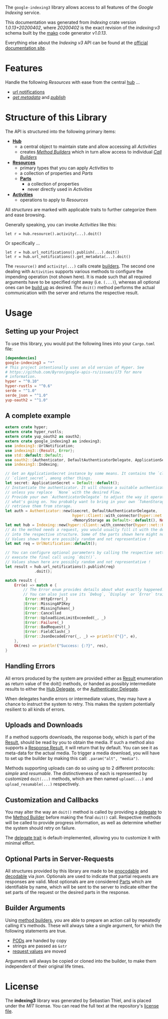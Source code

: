 <!---
DO NOT EDIT !
This file was generated automatically from 'src/mako/api/README.md.mako'
DO NOT EDIT !
-->
The `google-indexing3` library allows access to all features of the *Google Indexing* service.

This documentation was generated from *Indexing* crate version *1.0.13+20200402*, where *20200402* is the exact revision of the *indexing:v3* schema built by the [mako](http://www.makotemplates.org/) code generator *v1.0.13*.

Everything else about the *Indexing* *v3* API can be found at the
[official documentation site](https://developers.google.com/search/apis/indexing-api/).
# Features

Handle the following *Resources* with ease from the central [hub](https://docs.rs/google-indexing3/1.0.13+20200402/google_indexing3/struct.Indexing.html) ... 

* [url notifications](https://docs.rs/google-indexing3/1.0.13+20200402/google_indexing3/struct.UrlNotification.html)
 * [*get metadata*](https://docs.rs/google-indexing3/1.0.13+20200402/google_indexing3/struct.UrlNotificationGetMetadataCall.html) and [*publish*](https://docs.rs/google-indexing3/1.0.13+20200402/google_indexing3/struct.UrlNotificationPublishCall.html)




# Structure of this Library

The API is structured into the following primary items:

* **[Hub](https://docs.rs/google-indexing3/1.0.13+20200402/google_indexing3/struct.Indexing.html)**
    * a central object to maintain state and allow accessing all *Activities*
    * creates [*Method Builders*](https://docs.rs/google-indexing3/1.0.13+20200402/google_indexing3/trait.MethodsBuilder.html) which in turn
      allow access to individual [*Call Builders*](https://docs.rs/google-indexing3/1.0.13+20200402/google_indexing3/trait.CallBuilder.html)
* **[Resources](https://docs.rs/google-indexing3/1.0.13+20200402/google_indexing3/trait.Resource.html)**
    * primary types that you can apply *Activities* to
    * a collection of properties and *Parts*
    * **[Parts](https://docs.rs/google-indexing3/1.0.13+20200402/google_indexing3/trait.Part.html)**
        * a collection of properties
        * never directly used in *Activities*
* **[Activities](https://docs.rs/google-indexing3/1.0.13+20200402/google_indexing3/trait.CallBuilder.html)**
    * operations to apply to *Resources*

All *structures* are marked with applicable traits to further categorize them and ease browsing.

Generally speaking, you can invoke *Activities* like this:

```Rust,ignore
let r = hub.resource().activity(...).doit()
```

Or specifically ...

```ignore
let r = hub.url_notifications().publish(...).doit()
let r = hub.url_notifications().get_metadata(...).doit()
```

The `resource()` and `activity(...)` calls create [builders][builder-pattern]. The second one dealing with `Activities` 
supports various methods to configure the impending operation (not shown here). It is made such that all required arguments have to be 
specified right away (i.e. `(...)`), whereas all optional ones can be [build up][builder-pattern] as desired.
The `doit()` method performs the actual communication with the server and returns the respective result.

# Usage

## Setting up your Project

To use this library, you would put the following lines into your `Cargo.toml` file:

```toml
[dependencies]
google-indexing3 = "*"
# This project intentionally uses an old version of Hyper. See
# https://github.com/Byron/google-apis-rs/issues/173 for more
# information.
hyper = "^0.10"
hyper-rustls = "^0.6"
serde = "^1.0"
serde_json = "^1.0"
yup-oauth2 = "^1.0"
```

## A complete example

```Rust
extern crate hyper;
extern crate hyper_rustls;
extern crate yup_oauth2 as oauth2;
extern crate google_indexing3 as indexing3;
use indexing3::UrlNotification;
use indexing3::{Result, Error};
use std::default::Default;
use oauth2::{Authenticator, DefaultAuthenticatorDelegate, ApplicationSecret, MemoryStorage};
use indexing3::Indexing;

// Get an ApplicationSecret instance by some means. It contains the `client_id` and 
// `client_secret`, among other things.
let secret: ApplicationSecret = Default::default();
// Instantiate the authenticator. It will choose a suitable authentication flow for you, 
// unless you replace  `None` with the desired Flow.
// Provide your own `AuthenticatorDelegate` to adjust the way it operates and get feedback about 
// what's going on. You probably want to bring in your own `TokenStorage` to persist tokens and
// retrieve them from storage.
let auth = Authenticator::new(&secret, DefaultAuthenticatorDelegate,
                              hyper::Client::with_connector(hyper::net::HttpsConnector::new(hyper_rustls::TlsClient::new())),
                              <MemoryStorage as Default>::default(), None);
let mut hub = Indexing::new(hyper::Client::with_connector(hyper::net::HttpsConnector::new(hyper_rustls::TlsClient::new())), auth);
// As the method needs a request, you would usually fill it with the desired information
// into the respective structure. Some of the parts shown here might not be applicable !
// Values shown here are possibly random and not representative !
let mut req = UrlNotification::default();

// You can configure optional parameters by calling the respective setters at will, and
// execute the final call using `doit()`.
// Values shown here are possibly random and not representative !
let result = hub.url_notifications().publish(req)
             .doit();

match result {
    Err(e) => match e {
        // The Error enum provides details about what exactly happened.
        // You can also just use its `Debug`, `Display` or `Error` traits
         Error::HttpError(_)
        |Error::MissingAPIKey
        |Error::MissingToken(_)
        |Error::Cancelled
        |Error::UploadSizeLimitExceeded(_, _)
        |Error::Failure(_)
        |Error::BadRequest(_)
        |Error::FieldClash(_)
        |Error::JsonDecodeError(_, _) => println!("{}", e),
    },
    Ok(res) => println!("Success: {:?}", res),
}

```
## Handling Errors

All errors produced by the system are provided either as [Result](https://docs.rs/google-indexing3/1.0.13+20200402/google_indexing3/enum.Result.html) enumeration as return value of 
the doit() methods, or handed as possibly intermediate results to either the 
[Hub Delegate](https://docs.rs/google-indexing3/1.0.13+20200402/google_indexing3/trait.Delegate.html), or the [Authenticator Delegate](https://docs.rs/yup-oauth2/*/yup_oauth2/trait.AuthenticatorDelegate.html).

When delegates handle errors or intermediate values, they may have a chance to instruct the system to retry. This 
makes the system potentially resilient to all kinds of errors.

## Uploads and Downloads
If a method supports downloads, the response body, which is part of the [Result](https://docs.rs/google-indexing3/1.0.13+20200402/google_indexing3/enum.Result.html), should be
read by you to obtain the media.
If such a method also supports a [Response Result](https://docs.rs/google-indexing3/1.0.13+20200402/google_indexing3/trait.ResponseResult.html), it will return that by default.
You can see it as meta-data for the actual media. To trigger a media download, you will have to set up the builder by making
this call: `.param("alt", "media")`.

Methods supporting uploads can do so using up to 2 different protocols: 
*simple* and *resumable*. The distinctiveness of each is represented by customized 
`doit(...)` methods, which are then named `upload(...)` and `upload_resumable(...)` respectively.

## Customization and Callbacks

You may alter the way an `doit()` method is called by providing a [delegate](https://docs.rs/google-indexing3/1.0.13+20200402/google_indexing3/trait.Delegate.html) to the 
[Method Builder](https://docs.rs/google-indexing3/1.0.13+20200402/google_indexing3/trait.CallBuilder.html) before making the final `doit()` call. 
Respective methods will be called to provide progress information, as well as determine whether the system should 
retry on failure.

The [delegate trait](https://docs.rs/google-indexing3/1.0.13+20200402/google_indexing3/trait.Delegate.html) is default-implemented, allowing you to customize it with minimal effort.

## Optional Parts in Server-Requests

All structures provided by this library are made to be [enocodable](https://docs.rs/google-indexing3/1.0.13+20200402/google_indexing3/trait.RequestValue.html) and 
[decodable](https://docs.rs/google-indexing3/1.0.13+20200402/google_indexing3/trait.ResponseResult.html) via *json*. Optionals are used to indicate that partial requests are responses 
are valid.
Most optionals are are considered [Parts](https://docs.rs/google-indexing3/1.0.13+20200402/google_indexing3/trait.Part.html) which are identifiable by name, which will be sent to 
the server to indicate either the set parts of the request or the desired parts in the response.

## Builder Arguments

Using [method builders](https://docs.rs/google-indexing3/1.0.13+20200402/google_indexing3/trait.CallBuilder.html), you are able to prepare an action call by repeatedly calling it's methods.
These will always take a single argument, for which the following statements are true.

* [PODs][wiki-pod] are handed by copy
* strings are passed as `&str`
* [request values](https://docs.rs/google-indexing3/1.0.13+20200402/google_indexing3/trait.RequestValue.html) are moved

Arguments will always be copied or cloned into the builder, to make them independent of their original life times.

[wiki-pod]: http://en.wikipedia.org/wiki/Plain_old_data_structure
[builder-pattern]: http://en.wikipedia.org/wiki/Builder_pattern
[google-go-api]: https://github.com/google/google-api-go-client

# License
The **indexing3** library was generated by Sebastian Thiel, and is placed 
under the *MIT* license.
You can read the full text at the repository's [license file][repo-license].

[repo-license]: https://github.com/Byron/google-apis-rsblob/master/LICENSE.md
